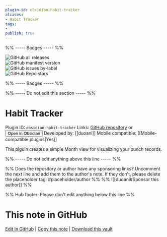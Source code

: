 ```yaml
---
plugin-id: obsidian-habit-tracker
aliases:
- Habit Tracker
tags: 
- 
publish: true
---
```


%% ----- Badges ----- %%

![GitHub all releases](https://img.shields.io/github/downloads/duoani/obsidian-habit-tracker/total?color=573E7A&logo=github&style=for-the-badge)   
![GitHub manifest version](https://img.shields.io/github/manifest-json/v/duoani/obsidian-habit-tracker?color=573E7A&logo=github&style=for-the-badge)   
![GitHub issues by-label](https://img.shields.io/github/issues/duoani/obsidian-habit-tracker/help%20wanted?color=573E7A&logo=github&style=for-the-badge)   
![GitHub Repo stars](https://img.shields.io/github/stars/duoani/obsidian-habit-tracker?color=573E7A&logo=github&style=for-the-badge)

%% ----- Badges ----- %%

%% ----- Do not edit this section ----- %%

# Habit Tracker

Plugin ID: `obsidian-habit-tracker`
Links: [GitHub repository](https://github.com/duoani/obsidian-habit-tracker) or [<button id=HH>Open in Obsidian</button>](obsidian://goto-plugin?id=obsidian-habit-tracker)
Developed by: [[duoani]]
Mobile compatible: [[Mobile-compatible plugins|Yes]]

This plguin creates a simple Month view for visualizing your punch records.

%% ----- Do not edit anything above this line ----- %% 

%% Does the repository or author have any sponsoring links? Uncomment the next line and add them to the author's note. If they don't, please delete the placeholder tag: #placeholder/author %%
%% ![[duoani#Sponsor this author]] %%

%% Hub footer: Please don't edit anything below this line %%

# This note in GitHub

<span class="git-footer">[Edit In GitHub](https://github.dev/obsidian-community/obsidian-hub/blob/main/02%20-%20Community%20Expansions/02.05%20All%20Community%20Expansions/Plugins/obsidian-habit-tracker.md "git-hub-edit-note") | [Copy this note](https://raw.githubusercontent.com/obsidian-community/obsidian-hub/main/02%20-%20Community%20Expansions/02.05%20All%20Community%20Expansions/Plugins/obsidian-habit-tracker.md "git-hub-copy-note") | [Download this vault](https://github.com/obsidian-community/obsidian-hub/archive/refs/heads/main.zip "git-hub-download-vault") </span>
